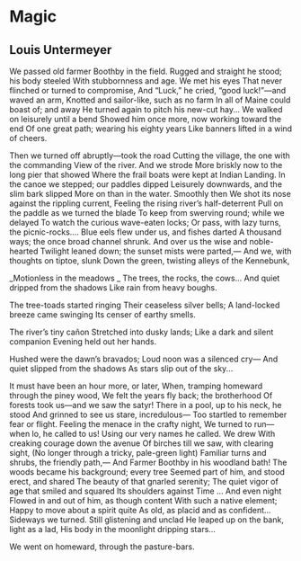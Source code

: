 # Magic
## Louis Untermeyer
We passed old farmer Boothby in the field.
Rugged and straight he stood; his body steeled
With stubbornness and age. We met his eyes
That never flinched or turned to compromise,
And “Luck,” he cried, “good luck!”—and waved an arm,
Knotted and sailor-like, such as no farm
In all of Maine could boast of; and away
He turned again to pitch his new-cut hay...
We walked on leisurely until a bend
Showed him once more, now working toward the end
Of one great path; wearing his eighty years
Like banners lifted in a wind of cheers.

Then we turned off abruptly—took the road
Cutting the village, the one with the commanding
View of the river. And we strode
More briskly now to the long pier that showed
Where the frail boats were kept at Indian Landing.
In the canoe we stepped; our paddles dipped
Leisurely downwards, and the slim bark slipped
More on than in the water. Smoothly then
We shot its nose against the rippling current,
Feeling the rising river’s half-deterrent
Pull on the paddle as we turned the blade
To keep from swerving round; while we delayed
To watch the curious wave-eaten locks;
Or pass, with lazy turns, the picnic-rocks....
Blue eels flew under us, and fishes darted
A thousand ways; the once broad channel shrunk.
And over us the wise and noble-hearted
Twilight leaned down; the sunset mists were parted,—
And we, with thoughts on tiptoe, slunk
Down the green, twisting alleys of the Kennebunk,

 _Motionless in the meadows
_
The trees, the rocks, the cows...
And quiet dripped from the shadows
Like rain from heavy boughs.

The tree-toads started ringing
Their ceaseless silver bells;
A land-locked breeze came swinging
Its censer of earthy smells.

The river’s tiny cañon
Stretched into dusky lands;
Like a dark and silent companion
Evening held out her hands.

Hushed were the dawn’s bravados;
Loud noon was a silenced cry—
And quiet slipped from the shadows
As stars slip out of the sky...

It must have been an hour more, or later,
When, tramping homeward through the piney wood,
We felt the years fly back; the brotherhood
Of forests took us—and we saw the satyr!
There in a pool, up to his neck, he stood
And grinned to see us stare, incredulous—
Too startled to remember fear or flight.
Feeling the menace in the crafty night,
We turned to run—when lo, he called to us!
Using our very names he called. We drew
With creaking courage down the avenue
Of birches till we saw, with clearing sight,
(No longer through a tricky, pale-green light)
Familiar turns and shrubs, the friendly path,—
And Farmer Boothby in his woodland bath!
The woods became his background; every tree
Seemed part of him, and stood erect, and shared
The beauty of that gnarled serenity;
The quiet vigor of age that smiled and squared
Its shoulders against Time ... And even night
Flowed in and out of him, as though content
With such a native element;
Happy to move about a spirit quite
As old, as placid and as confident...
Sideways we turned. Still glistening and unclad
He leaped up on the bank, light as a lad,
His body in the moonlight dripping stars...

We went on homeward, through the pasture-bars.